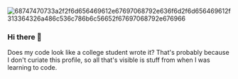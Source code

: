 ![68747470733a2f2f6d656469612e67697068792e636f6d2f6d656469612f313364326a486c536c786b6c56652f67697068792e676966](https://user-images.githubusercontent.com/9438471/232352202-1759b077-02ea-440d-b7e0-a7fffa998a95.gif)

### Hi there 👋

Does my code look like a college student wrote it? That's probably because I don't curiate this profile, so all that's visible is stuff from when I was learning to code.

<!--
**JamesTheTerry/JamesTheTerry** is a ✨ _special_ ✨ repository because its `README.md` (this file) appears on your GitHub profile.

Here are some ideas to get you started:

- 🔭 I’m currently working on ...
- 🌱 I’m currently learning ...
- 👯 I’m looking to collaborate on ...
- 🤔 I’m looking for help with ...
- 💬 Ask me about ...
- 📫 How to reach me: ...
- 😄 Pronouns: ...
- ⚡ Fun fact: ...
-->
